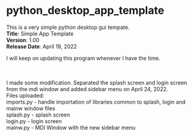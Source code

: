 # python_desktop_app_template
This is a very simple python desktop gui tempate.
<br><b>Title</b>: Simple App Template 
<br><b>Version</b>: 1.00 
<br><b>Release Date</b>: April 19, 2022

I will keep on updating this program whenever I have the time.

<br><br>I made some modification. Separated the splash screen and login screen from the mdi window and added sidebar menu on April 24, 2022.
<br>Files uploaded:
<br>imports.py - handle importation of libraries common to splash, login and mainw window files
<br> splash.py - splash screen
<br>login.py - login screen
<br> mainw.py - MDI Window with the new sidebar menu
